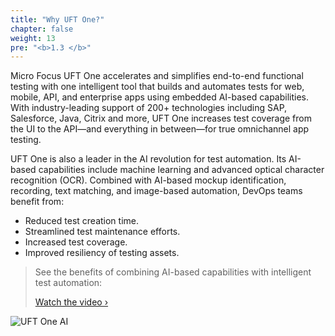 ```yaml
---
title: "Why UFT One?"
chapter: false
weight: 13
pre: "<b>1.3 </b>"
---
```


Micro Focus UFT One accelerates and simplifies end-to-end functional testing with one intelligent tool that builds and automates tests for web, mobile, API, and enterprise apps using embedded AI-based capabilities. With industry-leading support of 200+ technologies including SAP, Salesforce, Java, Citrix and more, UFT One increases test coverage from the UI to the API—and everything in between—for true omnichannel app testing.

UFT One is also a leader in the AI revolution for test automation. Its AI-based capabilities include machine learning and advanced optical character recognition (OCR). Combined with AI-based mockup identification, recording, text matching, and image-based automation, DevOps teams benefit from:

- Reduced test creation time.
- Streamlined test maintenance efforts.
- Increased test coverage.
- Improved resiliency of testing assets.

> See the benefits of combining AI-based capabilities with intelligent test automation:
>
> [Watch the video ›](https://www.youtube.com/watch?v=pBGh0qbA6OQ&utm_campaign=00175416)

![UFT One AI](/images/introduction/uft-one-ai.jpg)